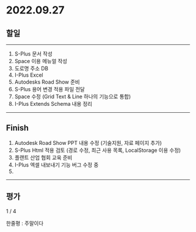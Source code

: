 # 2022.09.27

## 할일

------

1. S-Plus 문서 작성
2. Space 이용 메뉴얼 작성
3. 도로명 주소 DB
4. I-Plus Excel
5. Autodesks Road Show 준비
6. S-Plus 용어 변경 적용 파일 전달
7. Space 수정 (Grid Text & Line 하나의 기능으로 통합)
8. I-Plus Extends Schema 내용 정리








------

## Finish

1. Autodesk Road Show PPT 내용 수정 (기술지원, 자료 페이지 추가)
2. S-Plus Html 적용 검토 (경로 수정, 최근 사용 목록, LocalStorage 이용 수정)
3. 플랜트 산업 협회 교육 준비
4. I-Plus 엑셀 내보내기 기능 버그 수정 중
5. 


------

## 평가

  1 / 4

한줄평 : 주말이다